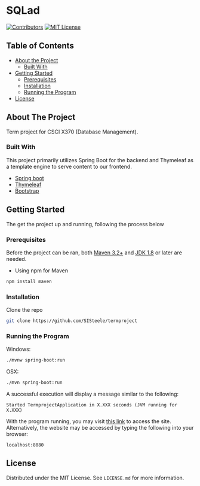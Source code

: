 <!--
*** Thanks for checking out this README Template. If you have a suggestion that would
*** make this better, please fork the repo and create a pull request or simply open
*** an issue with the tag "enhancement".
*** Thanks again! Now go create something AMAZING! :D
-->

# SQLad



<!-- PROJECT SHIELDS -->
<!--
*** I'm using markdown "reference style" links for readability.
*** Reference links are enclosed in brackets [ ] instead of parentheses ( ).
*** See the bottom of this document for the declaration of the reference variables
*** for contributors-url, forks-url, etc. This is an optional, concise syntax you may use.
*** https://www.markdownguide.org/basic-syntax/#reference-style-links
-->
[![Contributors][contributors-shield]][contributors-url]
[![MIT License][license-shield]][license-url]






<!-- TABLE OF CONTENTS -->
## Table of Contents

* [About the Project](#about-the-project)
  * [Built With](#built-with)
* [Getting Started](#getting-started)
  * [Prerequisites](#prerequisites)
  * [Installation](#installation)
  * [Running the Program](#running-the-program)
* [License](#license)


<!-- ABOUT THE PROJECT -->
## About The Project


Term project for CSCI X370 (Database Management).


### Built With
This project primarily utilizes Spring Boot for the backend and Thymeleaf as a template engine to serve content to our frontend.
* [Spring boot](https://spring.io/projects/spring-boot)
* [Thymeleaf](https://www.thymeleaf.org/)
* [Bootstrap](https://getbootstrap.com/)



<!-- GETTING STARTED -->
## Getting Started

The get the project up and running, following the process below

### Prerequisites

Before the project can be ran, both [Maven 3.2+](https://maven.apache.org/download.cgi) and [JDK 1.8](https://www.oracle.com/java/technologies/javase-downloads.html) or later are needed.
* Using npm for Maven
```sh
npm install maven
```


### Installation

Clone the repo
```sh
git clone https://github.com/SISteele/termproject
```

### Running the Program
Windows:
```sh
./mvnw spring-boot:run
```
OSX:
```sh
./mvn spring-boot:run
```
A successful execution will display a message similar to the following:
```
Started TermprojectApplication in X.XXX seconds (JVM running for X.XXX)
```
With the program running, you may visit [this link](http://localhost:8080/home) to access the site.
Alternatively, the website may be accessed by typing the following into your browser:
```
localhost:8080
```






<!-- LICENSE -->
## License

Distributed under the MIT License. See `LICENSE.md` for more information.





<!-- MARKDOWN LINKS & IMAGES -->
<!-- https://www.markdownguide.org/basic-syntax/#reference-style-links -->
[contributors-shield]: https://img.shields.io/badge/contributors-3-brightgreen
[contributors-url]: https://github.com/Hubsaab/Team_C5_Bookstore/graphs/contributors
[license-shield]: https://img.shields.io/github/license/othneildrew/Best-README-Template.svg?style=flat-square
[license-url]: https://github.com/Hubsaab/Team_C5_Bookstore/blob/master/LICENSE


